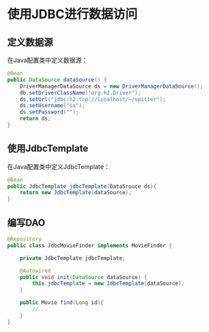 # 使用JDBC进行数据访问

## 定义数据源

在Java配置类中定义数据源：

```java
@Bean
public DataSource dataSource() {
	DriverManagerDataSource ds = new DriverManagerDataSource();
	db.setDriverClassName("org.h2.Driver");
	ds.setUrl("jdbc:h2:tcp://localhost/~/spitter");
	ds.setUsername("sa");
	ds.setPassword("");
	return ds;
}
```

## 使用JdbcTemplate

在Java配置类中定义JdbcTemplate：

```java
@Bean
public JdbcTemplate jdbcTemplate(DataSrouce ds){
	return new JdbcTemplate(dataSource);
}
```

## 编写DAO

```java
@Repository
public class JdbcMovieFinder implements MovieFinder {

	private JdbcTemplate jdbcTemplate;

	@Autowired
	public void init(DataSource dataSource) {
		this.jdbcTemplate = new JdbcTemplate(dataSource);
	}

	public Movie find(Long id){
		//...
	}
}
```

